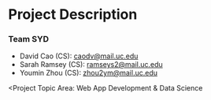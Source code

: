 # Project Description

### Team SYD
- David Cao (CS): caodv@mail.uc.edu
- Sarah Ramsey (CS): ramseys2@mail.uc.edu
- Youmin Zhou (CS): zhou2ym@mail.uc.edu

<Project Topic Area: Web App Development & Data Science
